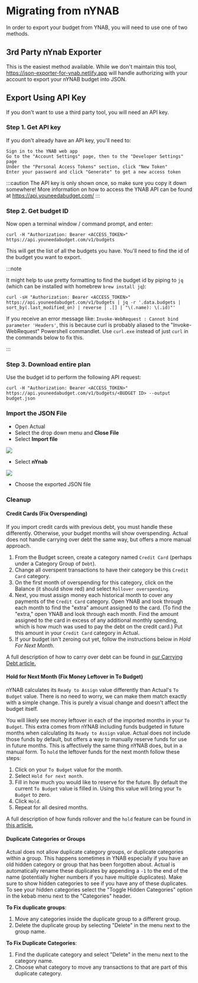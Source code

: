 # Migrating from nYNAB

In order to export your budget from YNAB, you will need to use one of two methods.

## 3rd Party nYnab Exporter

This is the easiest method available. While we don't maintain this tool, https://json-exporter-for-ynab.netlify.app will handle authorizing with your account to export your nYNAB budget into JSON.

## Export Using API Key

If you don't want to use a third party tool, you will need an API key.

### Step 1. Get API key
If you don't already have an API key, you'll need to:

    Sign in to the YNAB web app
    Go to the "Account Settings" page, then to the "Developer Settings" page
    Under the "Personal Access Tokens" section, click "New Token"
    Enter your password and click "Generate" to get a new access token

:::caution
The API key is only shown once, so make sure you copy it down somewhere! More information on how to access the YNAB API can be found at https://api.youneedabudget.com/
:::

### Step 2. Get budget ID

Now open a terminal window / command prompt, and enter:

```
curl -H "Authorization: Bearer <ACCESS_TOKEN>" https://api.youneedabudget.com/v1/budgets
```

This will get the list of all the budgets you have. You'll need to find the id of the budget you want to export.

:::note

It might help to use pretty formatting to find the budget id by piping to `jq` (which can be installed with homebrew `brew install jq`):

```
curl -sH "Authorization: Bearer <ACCESS_TOKEN>" https://api.youneedabudget.com/v1/budgets | jq -r '.data.budgets | sort_by(.last_modified_on) | reverse | .[] | "\(.name): \(.id)"'
```

If you receive an error message like: `Invoke-WebRequest : Cannot bind parameter 'Headers'`, this is because curl is probably aliased to the "Invoke-WebRequest" Powershell commandlet. Use `curl.exe` instead of just `curl` in the commands below to fix this.

:::

### Step 3. Download entire plan

Use the budget id to perform the following API request:

```
curl -H "Authorization: Bearer <ACCESS_TOKEN>" https://api.youneedabudget.com/v1/budgets/<BUDGET ID> --output budget.json
```

### Import the JSON File

- Open Actual
- Select the drop down menu and **Close File**
- Select **Import file**

![](/img/migrating/actual-import-1.png)

- Select **nYnab**

![](/img/migrating/actual-import-2.png)

- Choose the exported JSON file

### Cleanup

#### Credit Cards (Fix Overspending)

If you import credit cards with previous debt, you must handle these differently. Otherwise, your budget months will show overspending. Actual does not handle carrying over debt the same way, but offers a more manual approach.

1. From the Budget screen, create a category named `Credit Card` (perhaps under a Category Group of `Debt`).
2. Change all overspent transactions to have their category be this `Credit Card` category.
3. On the first month of overspending for this category, click on the Balance (it should show red) and select `Rollover overspending`.
4. Next, you must assign money each historical month to cover any payments of the `Credit Card` category. Open YNAB and look through each month to find the "extra" amount assigned to the card. (To find the "extra," open YNAB and look through each month. Find the amount assigned to the card in excess of any additional monthly spending, which is how much was used to pay the debt on the credit card.) Put this amount in your `Credit Card` category in Actual.
5. If your budget isn't zeroing out yet, follow the instructions below in _Hold For Next Month_.

A full description of how to carry over debt can be found in [our Carrying Debt article.](https://actualbudget.org/docs/budgeting/credit-cards/carrying-debt)

#### Hold for Next Month (Fix Money Leftover in To Budget)

nYNAB calculates its `Ready to Assign` value differently than Actual's `To Budget` value.
There is no need to worry, we can make them match exactly with a simple change.
This is purely a visual change and doesn't affect the budget itself.

You will likely see money leftover in each of the imported months in your `To Budget`.
This extra comes from nYNAB including funds budgeted in future months when calculating its `Ready to Assign` value.
Actual does not include those funds by default, but offers a way to manually reserve funds for use in future months.
This is affectively the same thing nYNAB does, but in a manual form.
To `hold` the leftover funds for the next month follow these steps:
1. Click on your `To Budget` value for the month.
2. Select `Hold for next month`.
3. Fill in how much you would like to reserve for the future. By default the current `To Budget` value is filled in. Using this value will bring your `To Budget` to zero.
4. Click `Hold`.
4. Repeat for all desired months.

A full description of how funds rollover and the `hold` feature can be found in [this article.](../budgeting/#how-money-rolls-over)

#### Duplicate Categories or Groups

Actual does not allow duplicate category groups, or duplicate categories within a group.
This happens sometimes in YNAB especially if you have an old hidden category or group that has been forgotten about.
Actual is automatically rename these duplicates by appending a `-1` to the end of the name (potentially higher numbers if you have multiple duplicates).
Make sure to show hidden categories to see if you have any of these duplicates.
To see your hidden categories select the "Toggle Hidden Categories" option in the kebab menu next to the "Categories" header.

**To Fix duplicate groups**:
1. Move any categories inside the duplicate group to a different group.
2. Delete the duplicate group by selecting "Delete" in the menu next to the group name.

**To Fix Duplicate Categories**:
1. Find the duplicate category and select "Delete" in the menu next to the category name.
2. Choose what category to move any transactions to that are part of this duplicate category.
